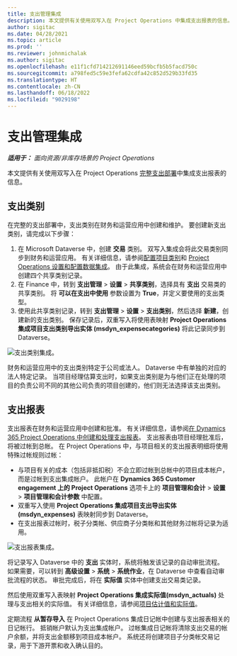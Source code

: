 ```yaml
---
title: 支出管理集成
description: 本文提供有关使用双写入在 Project Operations 中集成支出报表的信息。
author: sigitac
ms.date: 04/28/2021
ms.topic: article
ms.prod: ''
ms.reviewer: johnmichalak
ms.author: sigitac
ms.openlocfilehash: e11f1cfd714212691146eed59bcfb5b5facd750c
ms.sourcegitcommit: a798fed5c59e3fefa62cdfa42c852d529b33fd35
ms.translationtype: HT
ms.contentlocale: zh-CN
ms.lasthandoff: 06/18/2022
ms.locfileid: "9029198"
---
```

# <a name="expense-management-integration"></a>支出管理集成

_**适用于：** 面向资源/非库存场景的 Project Operations_

本文提供有关使用双写入在 Project Operations [完整支出部署](../expense/expense-overview.md)中集成支出报表的信息。

## <a name="expense-categories"></a>支出类别

在完整的支出部署中，支出类别在财务和运营应用中创建和维护。 要创建新支出类别，请完成以下步骤：

1. 在 Microsoft Dataverse 中，创建 **交易** 类别。 双写入集成会将此交易类别同步到财务和运营应用。 有关详细信息，请参阅[配置项目类别](/dynamics365/project-operations/project-accounting/configure-project-categories)和 [Project Operations 设置和配置数据集成](resource-dual-write-setup-integration.md)。 由于此集成，系统会在财务和运营应用中创建四个共享类别记录。
2. 在 Finance 中，转到 **支出管理** > **设置** > **共享类别**，选择具有 **支出** 交易类的共享类别。 将 **可以在支出中使用** 参数设置为 **True**，并定义要使用的支出类型。
3. 使用此共享类别记录，转到 **支出管理** > **设置** > **支出类别**，然后选择 **新建**，创建新的支出类别。 保存记录后，双重写入将使用表映射 **Project Operations 集成项目支出类别导出实体 (msdyn\_expensecategories)** 将此记录同步到 Dataverse。

  ![支出类别集成。](./media/DW6ExpenseCategories.png)

财务和运营应用中的支出类别特定于公司或法人。 Dataverse 中有单独的对应的法人特定记录。 当项目经理估算支出时，如果支出类别是为与他们正在处理的项目的负责公司不同的其他公司负责的项目创建的，他们则无法选择该支出类别。 

## <a name="expense-reports"></a>支出报表

支出报表在财务和运营应用中创建和批准。 有关详细信息，请参阅[在 Dynamics 365 Project Operations 中创建和处理支出报表](/learn/modules/create-process-expense-reports/)。 支出报表由项目经理批准后，将被过帐到总帐。 在 Project Operations 中，与项目相关的支出报表明细将使用特殊过帐规则过帐：

  - 与项目有关的成本（包括非抵扣税）不会立即过帐到总帐中的项目成本帐户，而是过帐到支出集成帐户。 此帐户在 **Dynamics 365 Customer engagement 上的 Project Operations** 选项卡上的 **项目管理和会计** > **设置** > **项目管理和会计参数** 中配置。
  - 双重写入使用 **Project Operations 集成项目支出导出实体 (msdyn\_expenses)** 表映射同步到 Dataverse。
  - 在支出报表过帐时，税子分类帐、供应商子分类帐和其他财务过帐将记录为适用。

  ![支出报表集成。](./media/DW6ExpenseReports.png)

将记录写入 Dataverse 中的 **支出** 实体时，系统将触发该记录的自动审批流程。 如果需要，可以转到 **高级设置** > **系统** > **系统作业**，在 Dataverse 中查看自动审批流程的状态。 审批完成后，将在 **实际值** 实体中创建支出交易类记录。

然后使用双重写入表映射 **Project Operations 集成实际值(msdyn\_actuals)** 处理与支出相关的实际值。 有关详细信息，请参阅[项目估计值和实际值](resource-dual-write-estimates-actuals.md)。

定期流程 **从暂存导入** 在 Project Operations 集成日记帐中创建与支出报表相关的日记帐行。 抵销帐户默认为支出集成帐户。 过帐集成日记帐将清除支出交易的帐户余额，并将支出金额移到项目成本帐户。 系统还将创建项目子分类帐交易记录，用于下游开票和收入确认目的。

